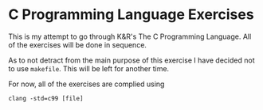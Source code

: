# C Programming Language Exercises

This is my attempt to go through K&R's The C Programming Language. All of the exercises will be done in sequence. 

As to not detract from the main purpose of this exercise I have decided not to use `makefile`. This will be left for another time. 

For now, all of the exercises are complied using 

`clang -std=c99 [file]`